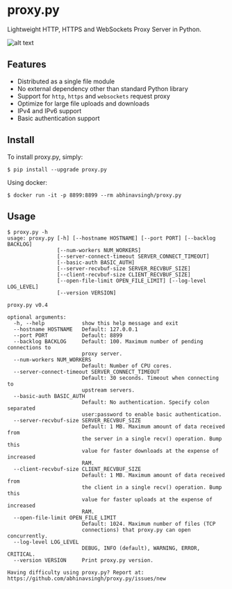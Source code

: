proxy.py
========

Lightweight HTTP, HTTPS and WebSockets Proxy Server in Python.

![alt text](https://travis-ci.org/abhinavsingh/proxy.py.svg?branch=develop "Build Status")

Features
--------

- Distributed as a single file module
- No external dependency other than standard Python library
- Support for `http`, `https` and `websockets` request proxy
- Optimize for large file uploads and downloads
- IPv4 and IPv6 support
- Basic authentication support

Install
-------

To install proxy.py, simply:

	$ pip install --upgrade proxy.py

Using docker:

    $ docker run -it -p 8899:8899 --rm abhinavsingh/proxy.py

Usage
-----

```
$ proxy.py -h
usage: proxy.py [-h] [--hostname HOSTNAME] [--port PORT] [--backlog BACKLOG]
                [--num-workers NUM_WORKERS]
                [--server-connect-timeout SERVER_CONNECT_TIMEOUT]
                [--basic-auth BASIC_AUTH]
                [--server-recvbuf-size SERVER_RECVBUF_SIZE]
                [--client-recvbuf-size CLIENT_RECVBUF_SIZE]
                [--open-file-limit OPEN_FILE_LIMIT] [--log-level LOG_LEVEL]
                [--version VERSION]

proxy.py v0.4

optional arguments:
  -h, --help            show this help message and exit
  --hostname HOSTNAME   Default: 127.0.0.1
  --port PORT           Default: 8899
  --backlog BACKLOG     Default: 100. Maximum number of pending connections to
                        proxy server.
  --num-workers NUM_WORKERS
                        Default: Number of CPU cores.
  --server-connect-timeout SERVER_CONNECT_TIMEOUT
                        Default: 30 seconds. Timeout when connecting to
                        upstream servers.
  --basic-auth BASIC_AUTH
                        Default: No authentication. Specify colon separated
                        user:password to enable basic authentication.
  --server-recvbuf-size SERVER_RECVBUF_SIZE
                        Default: 1 MB. Maximum amount of data received from
                        the server in a single recv() operation. Bump this
                        value for faster downloads at the expense of increased
                        RAM.
  --client-recvbuf-size CLIENT_RECVBUF_SIZE
                        Default: 1 MB. Maximum amount of data received from
                        the client in a single recv() operation. Bump this
                        value for faster uploads at the expense of increased
                        RAM.
  --open-file-limit OPEN_FILE_LIMIT
                        Default: 1024. Maximum number of files (TCP
                        connections) that proxy.py can open concurrently.
  --log-level LOG_LEVEL
                        DEBUG, INFO (default), WARNING, ERROR, CRITICAL.
  --version VERSION     Print proxy.py version.

Having difficulty using proxy.py? Report at:
https://github.com/abhinavsingh/proxy.py/issues/new
```
